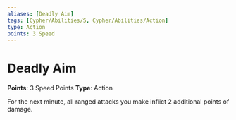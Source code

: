 ```yaml
---
aliases: [Deadly Aim]
tags: [Cypher/Abilities/S, Cypher/Abilities/Action]
type: Action
points: 3 Speed
---
```


# Deadly Aim

**Points**: 3 Speed Points
**Type**: Action

For the next minute, all ranged attacks you make inflict 2 additional points of damage.
